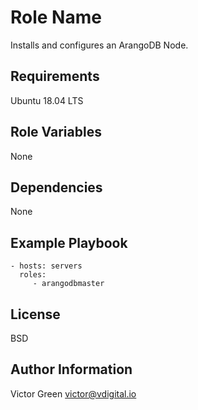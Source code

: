 Role Name
=========

Installs and configures an ArangoDB Node.

Requirements
------------

Ubuntu 18.04 LTS

Role Variables
--------------

None

Dependencies
------------

None

Example Playbook
----------------

    - hosts: servers
      roles:
         - arangodbmaster

License
-------

BSD

Author Information
------------------

Victor Green
victor@vdigital.io

